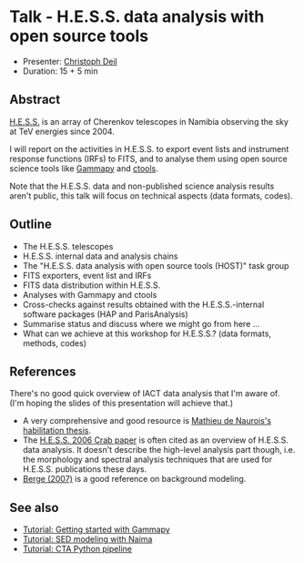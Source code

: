 # Talk - H.E.S.S. data analysis with open source tools

* Presenter: [Christoph Deil](https://github.com/cdeil)
* Duration: 15 + 5 min

## Abstract

[H.E.S.S.](http://www.mpi-hd.mpg.de/hfm/HESS/) is an array of
Cherenkov telescopes in Namibia observing the sky at TeV energies since 2004.

I will report on the activities in H.E.S.S. to export event lists
and instrument response functions (IRFs) to FITS, and to analyse
them using open source science tools like [Gammapy](https://gammapy.readthedocs.org/en/latest/)
and [ctools](http://cta.irap.omp.eu/ctools-devel/).

Note that the H.E.S.S. data and non-published science analysis results
aren't public, this talk will focus on technical aspects (data formats, codes).
 
## Outline

* The H.E.S.S. telescopes
* H.E.S.S. internal data and analysis chains
* The "H.E.S.S. data analysis with open source tools (HOST)" task group
* FITS exporters, event list and IRFs
* FITS data distribution within H.E.S.S.
* Analyses with Gammapy and ctools
* Cross-checks against results obtained with the H.E.S.S.-internal software packages (HAP and ParisAnalysis)
* Summarise status and discuss where we might go from here ...
* What can we achieve at this workshop for H.E.S.S.?
  (data formats, methods, codes)

## References

There's no good quick overview of IACT data analysis that I'm aware of.
(I'm hoping the slides of this presentation will achieve that.)

* A very comprehensive and good resource is [Mathieu de Naurois's habilitation thesis](http://inspirehep.net/record/1122589).
* The [H.E.S.S. 2006 Crab paper](http://labs.adsabs.harvard.edu/adsabsadsabs/abs/2006A%26A...457..899A/)
is often cited as an overview of H.E.S.S. data analysis.
It doesn't describe the high-level analysis part though, i.e.
the morphology and spectral analysis techniques that are used for H.E.S.S.
publications these days.
* [Berge (2007)](http://labs.adsabs.harvard.edu/adsabsadsabs/abs/2007A%26A...466.1219B/)
is a good reference on background modeling.

## See also

* [Tutorial: Getting started with Gammapy](https://github.com/gammapy/2015-MPIK-Workshop/tree/gh-pages/tutorials/gammapy)
* [Tutorial: SED modeling with Naima](https://github.com/gammapy/2015-MPIK-Workshop/tree/gh-pages/tutorials/naima) 
* [Tutorial: CTA Python pipeline](https://github.com/gammapy/2015-MPIK-Workshop/tree/gh-pages/tutorials/ctapipe)
